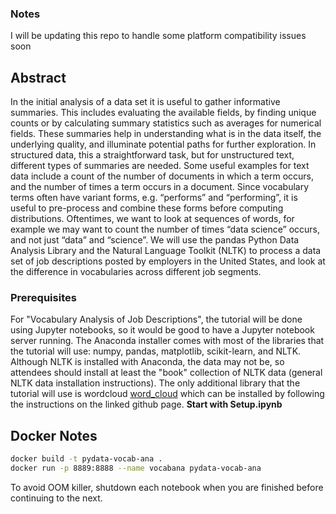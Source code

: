 ### Notes
I will be updating this repo to handle some platform compatibility issues soon

## Abstract
In the initial analysis of a data set it is useful to gather informative 
summaries. This includes evaluating the available fields, by finding unique 
counts or by calculating summary statistics such as averages for numerical 
fields. These summaries help in understanding what is in the data itself, the 
underlying quality, and illuminate potential paths for further exploration. In 
structured data, this a straightforward task, but for unstructured text, 
different types of summaries are needed. Some useful examples for text data 
include a count of the number of documents in which a term occurs, and the 
number of times a term occurs in a document. Since vocabulary terms often have 
variant forms, e.g. “performs” and “performing”, it is useful to pre-process 
and combine these forms before computing distributions. Oftentimes, we want to 
look at sequences of words, for example we may want to count the number of 
times “data science” occurs, and not just “data” and “science”. We will use the 
pandas Python Data Analysis Library and the Natural Language Toolkit (NLTK) to 
process a data set of job descriptions posted by employers in the United 
States, and look at the difference in vocabularies across different job 
segments.

### Prerequisites
For "Vocabulary Analysis of Job Descriptions", the tutorial will be done using 
Jupyter notebooks, so it would be good to have a Jupyter notebook server 
running. The Anaconda installer comes with most of the libraries that the 
tutorial will use: numpy, pandas, matplotlib, scikit-learn, and NLTK. Although 
NLTK is installed with Anaconda, the data may not be, so attendees should 
install at least the "book" collection of NLTK data (general NLTK data 
installation instructions). The only additional library that the tutorial will 
use is wordcloud [word_cloud](https://github.com/amueller/word_cloud) which can be installed by following the instructions 
on the linked github page.
**Start with Setup.ipynb**

## Docker Notes
```bash
docker build -t pydata-vocab-ana .
docker run -p 8889:8888 --name vocabana pydata-vocab-ana
```
To avoid OOM killer, shutdown each notebook when you are finished before continuing to the next.
